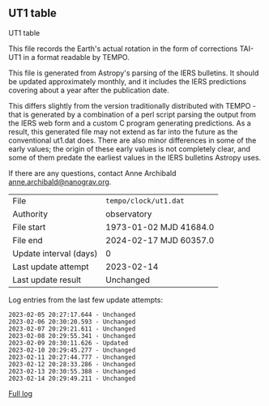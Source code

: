 
## UT1 table

UT1 table

This file records the Earth's actual rotation in the form of
corrections TAI-UT1 in a format readable by TEMPO.

This file is generated from Astropy's parsing of the IERS
bulletins. It should be updated approximately monthly, and it
includes the IERS predictions covering about a year after the
publication date.

This differs slightly from the version traditionally distributed
with TEMPO - that is generated by a combination of a perl script
parsing the output from the IERS web form and a custom C program
generating predictions. As a result, this generated file may not
extend as far into the future as the conventional ut1.dat does.
There are also minor differences in some of the early values; the
origin of these early values is not completely clear, and some of
them predate the earliest values in the IERS bulletins Astropy uses.

If there are any questions, contact Anne Archibald
<anne.archibald@nanograv.org>.

|     |     |
|:--- |:--- |
| File | `tempo/clock/ut1.dat` |
| Authority | observatory |
| File start | 1973-01-02 MJD 41684.0 |
| File end | 2024-02-17 MJD 60357.0 |
| Update interval (days) | 0 |
| Last update attempt | 2023-02-14 |
| Last update result | Unchanged |

Log entries from the last few update attempts:
```
2023-02-05 20:27:17.644 - Unchanged
2023-02-06 20:30:20.593 - Unchanged
2023-02-07 20:29:21.611 - Unchanged
2023-02-08 20:29:55.341 - Unchanged
2023-02-09 20:30:11.626 - Updated
2023-02-10 20:29:45.277 - Unchanged
2023-02-11 20:27:44.777 - Unchanged
2023-02-12 20:28:33.286 - Unchanged
2023-02-13 20:30:55.388 - Unchanged
2023-02-14 20:29:49.211 - Unchanged
```
[Full log](https://raw.githubusercontent.com/ipta/pulsar-clock-corrections/main/log/tempo/clock/ut1.dat.log)
